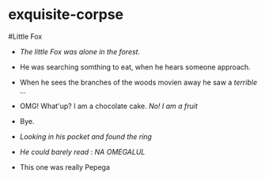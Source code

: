 # exquisite-corpse

#Little Fox

- *_The little Fox was alone in the forest._*
- He was searching somthing to eat, when he hears someone approach.
- When he sees the branches of the woods movien away he saw a *terrible ...*

- OMG! What'up? I am a chocolate cake.
*No!* _I am a fruit_
- Bye.

- _Looking in his pocket and found the ring_
- *He could barely read* : _NA OMEGALUL_
- This one was really Pepega
